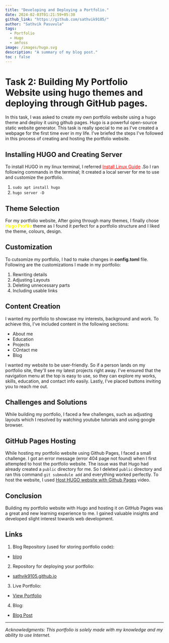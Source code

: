 ```yaml
---
title: "Developing and Deploying a Portfolio."
date: 2024-02-03T01:21:59+05:30
github_link: "https://github.com/sathvik9105/"
author: "Sathvik Pasuvula"
tags:
  - Portfolio
  - Hugo
  - amfoss
image: /images/hugo.svg
description: "A summary of my blog post."
toc : false
---
```


# Task 2: Building My Portfolio Website using hugo themes and deploying through GitHub pages.

In this task, I was asked to create my own portfolio website using a hugo theme and deploy it using github pages. Hugo is a powerful open-source static website generator. This task is really special to me as I've created a webpage for the first time ever in my life. I've briefed the steps I've followed in this process of creating and hosting the portfolio website.

## Installing HUGO and Creating Server

To install HUGO in my linux terminal, I referred <a href="https://gohugo.io/installation/linux/" style="color: red;">Install Linux Guide</a> .So I ran following commands in the terminal; It created a local server for me to use and customize the portfolio.
1. `sudo apt install hugo`
2. `hugo server -D`
 
## Theme Selection

For my portfolio website, After going through many themes, I finally chose <span style="color: yellow;">**Hugo Profile**</span> theme as I found it perfect for a portfolio structure and I liked the theme, colours, design.

## Customization
To cutsomize my portfolio, I had to make changes in **config.toml** file.  
Following are the customizations I made in my portfolio: 
1. Rewriting details
2. Adjusting Layouts
3. Deleting unnecessary parts
4. Including usable links

## Content Creation

I wanted my portfolio to showcase my interests, background and work. To achieve this, I've included content in the following sections:  
- About me
- Education
- Projects 
- COntact me
- Blog

I wanted my website to be user-friendly. So if a person lands on my portfolio site, they'll see my latest projects right away. I've ensured that the navigation menu at the top is easy to use, so they can explore my works, skills, education, and contact info easily. Lastly, I've placed buttons inviting you to reach me out.


## Challenges and Solutions

While building my portfolio, I faced a few challenges, such as adjusting layouts which I resolved by watching youtube tutorials and using google browser.

## GitHub Pages Hosting

While hosting my portfolio website using Github Pages, I faced a small challenge. I got an error message (error 404 page not found) when I first attempted to host the portfolio website. The issue was that Hugo had already created a `public` directory for me. So I deleted `public` directory and ran this command `git submodule add` and everything worked perfectly.
To host the website, I used [Host HUGO website with Github Pages](https://youtu.be/LIFvgrRxdt4?si=8FpecldaZ8U-7F5q) video. 

## Conclusion

Building my portfolio website with Hugo and hosting it on GitHub Pages was a great and new learning experience to me. I gained valuable insights and developed slight interest towards web development. 

## Links

1. Blog Repository (used for storing portfolio code):
  - [blog](https://github.com/sathvik9105/blog)

2. Repository for deploying your portfolio:
  - [sathvik9105.github.io](https://github.com/sathvik9105/sathvik9105.github.io)

3. Live Portfolio:
  - [View Portfolio](https://swayam-agrahari.github.io/)

4. Blog:
  - [Blog Post](https://swayam-agrahari.github.io/blogs/markdown-syntax/)


---
*Acknowledgments: This portfolio is solely made with my knowledge and my ability to use Internet.*
